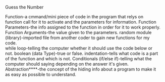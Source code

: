 Guess the Number

Function-a cmmand/mini piece of code in the program that relys on function call for it to activate and the parameters for information. 
Function Parameters-the info assigned to the function in order for it to work properly. 
Function Arguments-the value given to the parameters. 
random module (library)-imported file from another coder to gain new functions for my code.  
while loop-telling the computer whether it should use the code below or not. 
boolean (data Type)-true or false. 
indentation-tells what code is a part of the function and which is not. 
Conditionals (if/else if)-telling what the computer should saying depending on the answer it's given. 
Abstraction****-the concept of the hiding info about a program to make it as easy as possible to understand.






